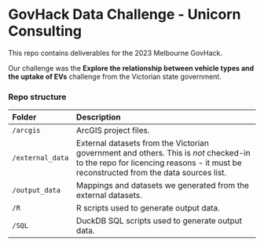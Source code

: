 # GovHack Data Challenge - Unicorn Consulting

This repo contains deliverables for the 2023 Melbourne GovHack.

Our challenge was the **Explore the relationship between vehicle types and the uptake of EVs** challenge from the Victorian state government.

### Repo structure

| Folder | Description |
| :----- | :---------- |
| `/arcgis` | ArcGIS project files. |\
| `/external_data` | External datasets from the Victorian government and others. This is *not* checked-in to the repo for licencing reasons - it must be reconstructed from the data sources list. |
| `/output_data` | Mappings and datasets we generated from the external datasets. |
| `/R` | R scripts used to generate output data. |
| `/SQL` | DuckDB SQL scripts used to generate output data. |

